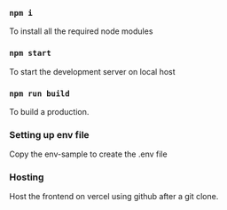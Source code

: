 ### `npm i`
To install all the required node modules

### `npm start`
To start the development server on local host

### `npm run build`
To build a production.

### Setting up env file
Copy the env-sample to create the .env file

### Hosting
Host the frontend on vercel using github after a git clone.
